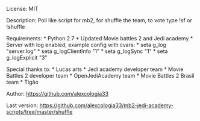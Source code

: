 License: MIT

Description:
	Poll like script for mb2, for shuffle the team, to vote type !sf or !shuffle

Requirements:
	* Python 2.7
	* Updated Movie battles 2 and Jedi academy
	* Server with log enabled, example config with cvars:
		* seta g_log "server.log"
		* seta g_logClientInfo "1"
		* seta g_logSync "1"
		* seta g_logExplicit "3"

Special thanks to:
	* Lucas arts
	* Jedi academy developer team
	* Movie Battles 2 developer team
	* OpenJediAcademy team
	* Movie Battles 2 Brasil team
	* Tigão

Author: https://github.com/alexcologia33

Last version: https://github.com/alexcologia33/mb2-jedi-academy-scripts/tree/master/shuffle